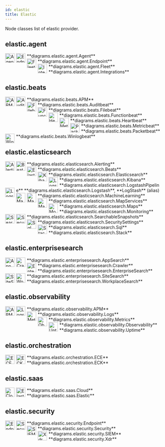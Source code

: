 ```yaml
---
id: elastic
title: Elastic
---
```


Node classes list of elastic provider.

## elastic.agent


<img width="30" src="/img/resources/elastic/agent/agent.png" alt="Agent" style="float: left; padding-right: 5px;" >
**diagrams.elastic.agent.Agent**

<img width="30" src="/img/resources/elastic/agent/endpoint.png" alt="Endpoint" style="float: left; padding-right: 5px;" >
**diagrams.elastic.agent.Endpoint**

<img width="30" src="/img/resources/elastic/agent/fleet.png" alt="Fleet" style="float: left; padding-right: 5px;" >
**diagrams.elastic.agent.Fleet**

<img width="30" src="/img/resources/elastic/agent/integrations.png" alt="Integrations" style="float: left; padding-right: 5px;" >
**diagrams.elastic.agent.Integrations**

## elastic.beats


<img width="30" src="/img/resources/elastic/beats/apm.png" alt="APM" style="float: left; padding-right: 5px;" >
**diagrams.elastic.beats.APM**

<img width="30" src="/img/resources/elastic/beats/auditbeat.png" alt="Auditbeat" style="float: left; padding-right: 5px;" >
**diagrams.elastic.beats.Auditbeat**

<img width="30" src="/img/resources/elastic/beats/filebeat.png" alt="Filebeat" style="float: left; padding-right: 5px;" >
**diagrams.elastic.beats.Filebeat**

<img width="30" src="/img/resources/elastic/beats/functionbeat.png" alt="Functionbeat" style="float: left; padding-right: 5px;" >
**diagrams.elastic.beats.Functionbeat**

<img width="30" src="/img/resources/elastic/beats/heartbeat.png" alt="Heartbeat" style="float: left; padding-right: 5px;" >
**diagrams.elastic.beats.Heartbeat**

<img width="30" src="/img/resources/elastic/beats/metricbeat.png" alt="Metricbeat" style="float: left; padding-right: 5px;" >
**diagrams.elastic.beats.Metricbeat**

<img width="30" src="/img/resources/elastic/beats/packetbeat.png" alt="Packetbeat" style="float: left; padding-right: 5px;" >
**diagrams.elastic.beats.Packetbeat**

<img width="30" src="/img/resources/elastic/beats/winlogbeat.png" alt="Winlogbeat" style="float: left; padding-right: 5px;" >
**diagrams.elastic.beats.Winlogbeat**

## elastic.elasticsearch


<img width="30" src="/diagrams/img/resources/elastic/elasticsearch/alerting.png" alt="Alerting" style="float: left; padding-right: 5px;" >
**diagrams.elastic.elasticsearch.Alerting**

<img width="30" src="/diagrams/img/resources/elastic/elasticsearch/beats.png" alt="Beats" style="float: left; padding-right: 5px;" >
**diagrams.elastic.elasticsearch.Beats**

<img width="30" src="/diagrams/img/resources/elastic/elasticsearch/elasticsearch.png" alt="Elasticsearch" style="float: left; padding-right: 5px;" >
**diagrams.elastic.elasticsearch.Elasticsearch**

<img width="30" src="/diagrams/img/resources/elastic/elasticsearch/kibana.png" alt="Kibana" style="float: left; padding-right: 5px;" >
**diagrams.elastic.elasticsearch.Kibana**

<img width="30" src="/diagrams/img/resources/elastic/elasticsearch/logstash-pipeline.png" alt="LogstashPipeline" style="float: left; padding-right: 5px;" >
**diagrams.elastic.elasticsearch.LogstashPipeline**

<img width="30" src="/diagrams/img/resources/elastic/elasticsearch/logstash.png" alt="Logstash" style="float: left; padding-right: 5px;" >
**diagrams.elastic.elasticsearch.Logstash**, **LogStash** (alias)

<img width="30" src="/diagrams/img/resources/elastic/elasticsearch/machine-learning.png" alt="MachineLearning" style="float: left; padding-right: 5px;" >
**diagrams.elastic.elasticsearch.MachineLearning**

<img width="30" src="/diagrams/img/resources/elastic/elasticsearch/map-services.png" alt="MapServices" style="float: left; padding-right: 5px;" >
**diagrams.elastic.elasticsearch.MapServices**

<img width="30" src="/diagrams/img/resources/elastic/elasticsearch/maps.png" alt="Maps" style="float: left; padding-right: 5px;" >
**diagrams.elastic.elasticsearch.Maps**

<img width="30" src="/diagrams/img/resources/elastic/elasticsearch/monitoring.png" alt="Monitoring" style="float: left; padding-right: 5px;" >
**diagrams.elastic.elasticsearch.Monitoring**

<img width="30" src="/diagrams/img/resources/elastic/elasticsearch/searchable-snapshots.png" alt="SearchableSnapshots" style="float: left; padding-right: 5px;" >
**diagrams.elastic.elasticsearch.SearchableSnapshots**

<img width="30" src="/diagrams/img/resources/elastic/elasticsearch/security-settings.png" alt="SecuritySettings" style="float: left; padding-right: 5px;" >
**diagrams.elastic.elasticsearch.SecuritySettings**

<img width="30" src="/diagrams/img/resources/elastic/elasticsearch/sql.png" alt="Sql" style="float: left; padding-right: 5px;" >
**diagrams.elastic.elasticsearch.Sql**

<img width="30" src="/diagrams/img/resources/elastic/elasticsearch/stack.png" alt="Stack" style="float: left; padding-right: 5px;" >
**diagrams.elastic.elasticsearch.Stack**

## elastic.enterprisesearch


<img width="30" src="/diagrams/img/resources/elastic/enterprisesearch/app-search.png" alt="AppSearch" style="float: left; padding-right: 5px;" >
**diagrams.elastic.enterprisesearch.AppSearch**

<img width="30" src="/diagrams/img/resources/elastic/enterprisesearch/crawler.png" alt="Crawler" style="float: left; padding-right: 5px;" >
**diagrams.elastic.enterprisesearch.Crawler**

<img width="30" src="/diagrams/img/resources/elastic/enterprisesearch/enterprise-search.png" alt="EnterpriseSearch" style="float: left; padding-right: 5px;" >
**diagrams.elastic.enterprisesearch.EnterpriseSearch**

<img width="30" src="/diagrams/img/resources/elastic/enterprisesearch/site-search.png" alt="SiteSearch" style="float: left; padding-right: 5px;" >
**diagrams.elastic.enterprisesearch.SiteSearch**

<img width="30" src="/diagrams/img/resources/elastic/enterprisesearch/workplace-search.png" alt="WorkplaceSearch" style="float: left; padding-right: 5px;" >
**diagrams.elastic.enterprisesearch.WorkplaceSearch**

## elastic.observability


<img width="30" src="/diagrams/img/resources/elastic/observability/apm.png" alt="APM" style="float: left; padding-right: 5px;" >
**diagrams.elastic.observability.APM**

<img width="30" src="/diagrams/img/resources/elastic/observability/logs.png" alt="Logs" style="float: left; padding-right: 5px;" >
**diagrams.elastic.observability.Logs**

<img width="30" src="/diagrams/img/resources/elastic/observability/metrics.png" alt="Metrics" style="float: left; padding-right: 5px;" >
**diagrams.elastic.observability.Metrics**

<img width="30" src="/diagrams/img/resources/elastic/observability/observability.png" alt="Observability" style="float: left; padding-right: 5px;" >
**diagrams.elastic.observability.Observability**

<img width="30" src="/diagrams/img/resources/elastic/observability/uptime.png" alt="Uptime" style="float: left; padding-right: 5px;" >
**diagrams.elastic.observability.Uptime**

## elastic.orchestration


<img width="30" src="/diagrams/img/resources/elastic/orchestration/ece.png" alt="ECE" style="float: left; padding-right: 5px;" >
**diagrams.elastic.orchestration.ECE**

<img width="30" src="/diagrams/img/resources/elastic/orchestration/eck.png" alt="ECK" style="float: left; padding-right: 5px;" >
**diagrams.elastic.orchestration.ECK**

## elastic.saas


<img width="30" src="/diagrams/img/resources/elastic/saas/cloud.png" alt="Cloud" style="float: left; padding-right: 5px;" >
**diagrams.elastic.saas.Cloud**

<img width="30" src="/diagrams/img/resources/elastic/saas/elastic.png" alt="Elastic" style="float: left; padding-right: 5px;" >
**diagrams.elastic.saas.Elastic**

## elastic.security


<img width="30" src="/diagrams/img/resources/elastic/security/endpoint.png" alt="Endpoint" style="float: left; padding-right: 5px;" >
**diagrams.elastic.security.Endpoint**

<img width="30" src="/diagrams/img/resources/elastic/security/security.png" alt="Security" style="float: left; padding-right: 5px;" >
**diagrams.elastic.security.Security**

<img width="30" src="/diagrams/img/resources/elastic/security/siem.png" alt="SIEM" style="float: left; padding-right: 5px;" >
**diagrams.elastic.security.SIEM**

<img width="30" src="/img/resources/elastic/security/xdr.png" alt="Xdr" style="float: left; padding-right: 5px;" >
**diagrams.elastic.security.Xdr**
